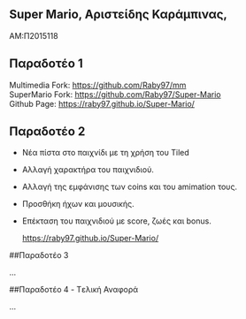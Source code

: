 ## Super Mario, Αριστείδης Καράμπινας,
ΑΜ:Π2015118

## Παραδοτέο 1<br>
Multimedia Fork: https://github.com/Raby97/mm<br>
SuperMario Fork: https://github.com/Raby97/Super-Mario<br>
Github Page: https://raby97.github.io/Super-Mario/<br>


## Παραδοτέο 2

* Νέα πίστα στο παιχνίδι με τη χρήση του Tiled
* Αλλαγή χαρακτήρα  του παιχνιδιού.
* Αλλαγή της εμφάνισης των coins και του amimation τους.
* Προσθήκη ήχων και μουσικής.
* Επέκταση του παιχνιδιού με score, ζωές και bonus.

  https://raby97.github.io/Super-Mario/

##Παραδοτέο 3

...

##Παραδοτέο 4 - Tελική Αναφορά

...
